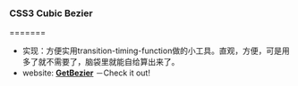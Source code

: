 ### CSS3 Cubic Bezier
=======
* 实现：方便实用transition-timing-function做的小工具。直观，方便，可是用多了就不需要了，脑袋里就能自给算出来了。
* website: **[GetBezier](http://iioly.com)** －Check it out!